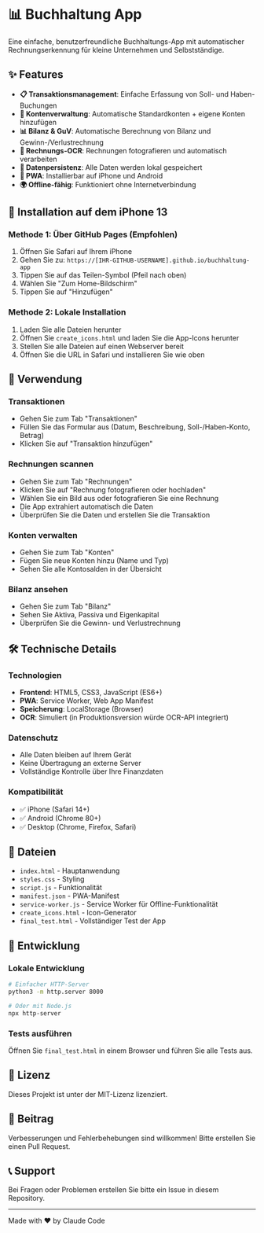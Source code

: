 # 📊 Buchhaltung App

Eine einfache, benutzerfreundliche Buchhaltungs-App mit automatischer Rechnungserkennung für kleine Unternehmen und Selbstständige.

## ✨ Features

- **📋 Transaktionsmanagement**: Einfache Erfassung von Soll- und Haben-Buchungen
- **🏦 Kontenverwaltung**: Automatische Standardkonten + eigene Konten hinzufügen
- **📊 Bilanz & GuV**: Automatische Berechnung von Bilanz und Gewinn-/Verlustrechnung
- **📸 Rechnungs-OCR**: Rechnungen fotografieren und automatisch verarbeiten
- **💾 Datenpersistenz**: Alle Daten werden lokal gespeichert
- **📱 PWA**: Installierbar auf iPhone und Android
- **🌍 Offline-fähig**: Funktioniert ohne Internetverbindung

## 🚀 Installation auf dem iPhone 13

### Methode 1: Über GitHub Pages (Empfohlen)
1. Öffnen Sie Safari auf Ihrem iPhone
2. Gehen Sie zu: `https://[IHR-GITHUB-USERNAME].github.io/buchhaltung-app`
3. Tippen Sie auf das Teilen-Symbol (Pfeil nach oben)
4. Wählen Sie "Zum Home-Bildschirm"
5. Tippen Sie auf "Hinzufügen"

### Methode 2: Lokale Installation
1. Laden Sie alle Dateien herunter
2. Öffnen Sie `create_icons.html` und laden Sie die App-Icons herunter
3. Stellen Sie alle Dateien auf einen Webserver bereit
4. Öffnen Sie die URL in Safari und installieren Sie wie oben

## 📱 Verwendung

### Transaktionen
- Gehen Sie zum Tab "Transaktionen"
- Füllen Sie das Formular aus (Datum, Beschreibung, Soll-/Haben-Konto, Betrag)
- Klicken Sie auf "Transaktion hinzufügen"

### Rechnungen scannen
- Gehen Sie zum Tab "Rechnungen"
- Klicken Sie auf "Rechnung fotografieren oder hochladen"
- Wählen Sie ein Bild aus oder fotografieren Sie eine Rechnung
- Die App extrahiert automatisch die Daten
- Überprüfen Sie die Daten und erstellen Sie die Transaktion

### Konten verwalten
- Gehen Sie zum Tab "Konten"
- Fügen Sie neue Konten hinzu (Name und Typ)
- Sehen Sie alle Kontosalden in der Übersicht

### Bilanz ansehen
- Gehen Sie zum Tab "Bilanz"
- Sehen Sie Aktiva, Passiva und Eigenkapital
- Überprüfen Sie die Gewinn- und Verlustrechnung

## 🛠️ Technische Details

### Technologien
- **Frontend**: HTML5, CSS3, JavaScript (ES6+)
- **PWA**: Service Worker, Web App Manifest
- **Speicherung**: LocalStorage (Browser)
- **OCR**: Simuliert (in Produktionsversion würde OCR-API integriert)

### Datenschutz
- Alle Daten bleiben auf Ihrem Gerät
- Keine Übertragung an externe Server
- Vollständige Kontrolle über Ihre Finanzdaten

### Kompatibilität
- ✅ iPhone (Safari 14+)
- ✅ Android (Chrome 80+)
- ✅ Desktop (Chrome, Firefox, Safari)

## 📁 Dateien

- `index.html` - Hauptanwendung
- `styles.css` - Styling
- `script.js` - Funktionalität
- `manifest.json` - PWA-Manifest
- `service-worker.js` - Service Worker für Offline-Funktionalität
- `create_icons.html` - Icon-Generator
- `final_test.html` - Vollständiger Test der App

## 🔧 Entwicklung

### Lokale Entwicklung
```bash
# Einfacher HTTP-Server
python3 -m http.server 8000

# Oder mit Node.js
npx http-server
```

### Tests ausführen
Öffnen Sie `final_test.html` in einem Browser und führen Sie alle Tests aus.

## 📄 Lizenz

Dieses Projekt ist unter der MIT-Lizenz lizenziert.

## 🤝 Beitrag

Verbesserungen und Fehlerbehebungen sind willkommen! Bitte erstellen Sie einen Pull Request.

## 📞 Support

Bei Fragen oder Problemen erstellen Sie bitte ein Issue in diesem Repository.

---

Made with ❤️ by Claude Code